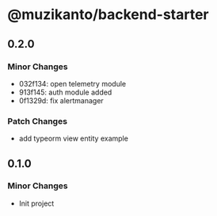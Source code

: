 # @muzikanto/backend-starter

## 0.2.0

### Minor Changes

- 032f134: open telemetry module
- 913f145: auth module added
- 0f1329d: fix alertmanager

### Patch Changes

- add typeorm view entity example

## 0.1.0

### Minor Changes

- Init project
